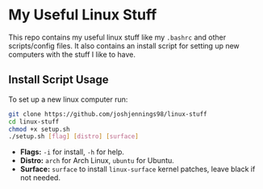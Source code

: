 # My Useful Linux Stuff

This repo contains my useful linux stuff like my `.bashrc` and other scripts/config files. It also contains an install script for setting up new computers with the stuff I like to have.

## Install Script Usage

To set up a new linux computer run:
```bash
git clone https://github.com/joshjennings98/linux-stuff
cd linux-stuff
chmod +x setup.sh
./setup.sh [flag] [distro] [surface]
```
* **Flags:** `-i` for install, `-h` for help.
* **Distro:** `arch` for Arch Linux, `ubuntu` for Ubuntu.
* **Surface:** `surface` to install `linux-surface` kernel patches, leave black if not needed.
